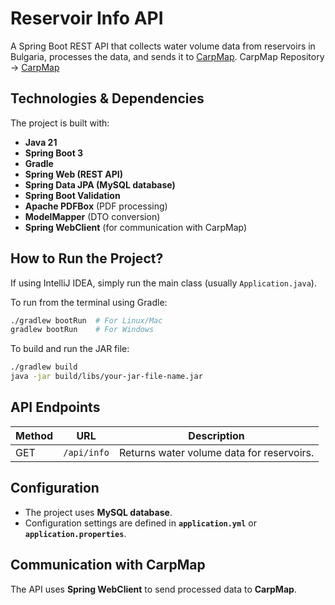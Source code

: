 # **Reservoir Info API**
A Spring Boot REST API that collects water volume data from reservoirs in Bulgaria, processes the data, and sends it to [CarpMap](https://carpmap.online).
CarpMap Repository -> [CarpMap](https://github.com/niki-evgeniev/CarpMap)

## **Technologies & Dependencies**
The project is built with:
- **Java 21**
- **Spring Boot 3**
- **Gradle**
- **Spring Web (REST API)**
- **Spring Data JPA (MySQL database)**
- **Spring Boot Validation**
- **Apache PDFBox** (PDF processing)
- **ModelMapper** (DTO conversion)
- **Spring WebClient** (for communication with CarpMap)

## **How to Run the Project?**
If using IntelliJ IDEA, simply run the main class (usually `Application.java`).

To run from the terminal using Gradle:
```sh
./gradlew bootRun  # For Linux/Mac
gradlew bootRun    # For Windows
```

To build and run the JAR file:
```sh
./gradlew build
java -jar build/libs/your-jar-file-name.jar
```

## **API Endpoints**
| Method | URL        | Description |
|--------|-----------|-------------|
| GET    | `/api/info` | Returns water volume data for reservoirs. |

## **Configuration**
- The project uses **MySQL database**.
- Configuration settings are defined in **`application.yml`** or **`application.properties`**.

## **Communication with CarpMap**
The API uses **Spring WebClient** to send processed data to **CarpMap**.

